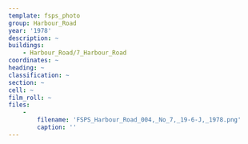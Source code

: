 ```yaml
---
template: fsps_photo
group: Harbour_Road
year: '1978'
description: ~
buildings:
    - Harbour_Road/7_Harbour_Road
coordinates: ~
heading: ~
classification: ~
section: ~
cell: ~
film_roll: ~
files:
    -
        filename: 'FSPS_Harbour_Road_004,_No_7,_19-6-J,_1978.png'
        caption: ''
---
```

